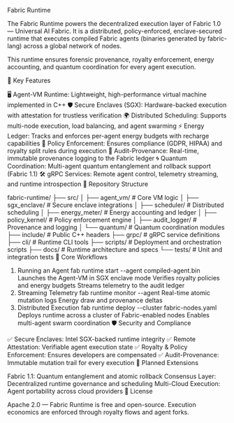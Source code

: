 Fabric Runtime

The Fabric Runtime powers the decentralized execution layer of Fabric 1.0 — Universal AI Fabric.
It is a distributed, policy-enforced, enclave-secured runtime that executes compiled Fabric agents (binaries generated by fabric-lang) across a global network of nodes.

This runtime ensures forensic provenance, royalty enforcement, energy accounting, and quantum coordination for every agent execution.

🌟 Key Features

🖥️ Agent-VM Runtime: Lightweight, high-performance virtual machine implemented in C++
🛡️ Secure Enclaves (SGX): Hardware-backed execution with attestation for trustless verification
🌍 Distributed Scheduling: Supports multi-node execution, load balancing, and agent swarming
⚡ Energy Ledger: Tracks and enforces per-agent energy budgets with recharge capabilities
📜 Policy Enforcement: Ensures compliance (GDPR, HIPAA) and royalty split rules during execution
🔗 Audit-Provenance: Real-time, immutable provenance logging to the Fabric ledger
🌀 Quantum Coordination: Multi-agent quantum entanglement and rollback support (Fabric 1.1)
🛠️ gRPC Services: Remote agent control, telemetry streaming, and runtime introspection
📂 Repository Structure

fabric-runtime/
├── src/
│   ├── agent_vm/         # Core VM logic
│   ├── sgx_enclave/      # Secure enclave integrations
│   ├── scheduler/        # Distributed scheduling
│   ├── energy_meter/     # Energy accounting and ledger
│   ├── policy_kernel/    # Policy enforcement engine
│   ├── audit_logger/     # Provenance and logging
│   └── quantum/          # Quantum coordination modules
├── include/              # Public C++ headers
├── grpc/                 # gRPC service definitions
├── cli/                  # Runtime CLI tools
├── scripts/              # Deployment and orchestration scripts
├── docs/                 # Runtime architecture and specs
└── tests/                # Unit and integration tests
🚀 Core Workflows

1. Running an Agent
fab runtime start --agent compiled-agent.bin
Launches the Agent-VM in SGX enclave mode
Verifies royalty policies and energy budgets
Streams telemetry to the audit ledger
2. Streaming Telemetry
fab runtime monitor --agent <id>
Real-time atomic mutation logs
Energy draw and provenance deltas
3. Distributed Execution
fab runtime deploy --cluster fabric-nodes.yaml
Deploys runtime across a cluster of Fabric-enabled nodes
Enables multi-agent swarm coordination
🛡️ Security and Compliance

✅ Secure Enclaves: Intel SGX-backed runtime integrity
✅ Remote Attestation: Verifiable agent execution state
✅ Royalty & Policy Enforcement: Ensures developers are compensated
✅ Audit-Provenance: Immutable mutation trail for every execution
🧩 Planned Extensions

Fabric 1.1: Quantum entanglement and atomic rollback
Consensus Layer: Decentralized runtime governance and scheduling
Multi-Cloud Execution: Agent portability across cloud providers
📜 License

Apache 2.0 — Fabric Runtime is free and open-source.
Execution economics are enforced through royalty flows and agent forks.


